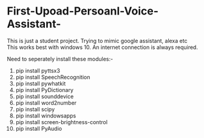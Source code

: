 # First-Upoad-Persoanl-Voice-Assistant-
This is just a student project. Trying to mimic google assistant, alexa etc
This works best with windows 10.
An internet connection is always required.

Need to seperately install these modules:-
1. pip install pyttsx3
2. pip install SpeechRecognition
3. pip install pywhatkit
4. pip install PyDictionary
5. pip install sounddevice
6. pip install word2number
7. pip install scipy
8. pip install windowsapps
9. pip install screen-brightness-control
10. pip install PyAudio
